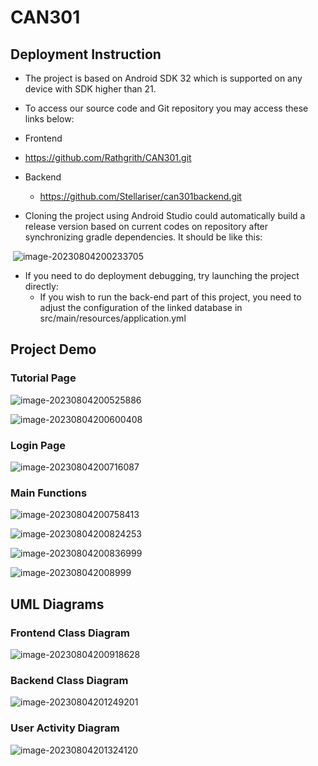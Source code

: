 # CAN301

## Deployment Instruction

- The project is based on Android SDK 32 which is supported on any device with SDK higher than 21.

- To access our source code and Git repository you may access these links below:

-  Frontend

  -  https://github.com/Rathgrith/CAN301.git

- Backend

  - https://github.com/Stellariser/can301backend.git

    

-   Cloning the project using Android Studio could automatically build a release version based on current codes on repository after synchronizing gradle dependencies. It should be like this:

​                                ![image-20230804200233705](Project.png)

- If you need to do deployment debugging, try launching the project directly: 
  - If you wish to run the back-end part of this project,  you need to adjust the configuration of the linked database in src/main/resources/application.yml

## Project Demo

### Tutorial Page 

![image-20230804200525886](Tutorial1.png)

![image-20230804200600408](Tutorial2.png)

### Login Page

![image-20230804200716087](Login.png)



### Main Functions

![image-20230804200758413](Main1.png)

![image-20230804200824253](Main2.png)

![image-20230804200836999](Main3.png)

![image-202308042008999](Main4.png)

## UML Diagrams

### Frontend Class Diagram 

![image-20230804200918628](FrontendDiagram.png)

### Backend Class Diagram

![image-20230804201249201](BackendDiagram.png)

### User Activity Diagram

![image-20230804201324120](ActivityDiagram.png)
